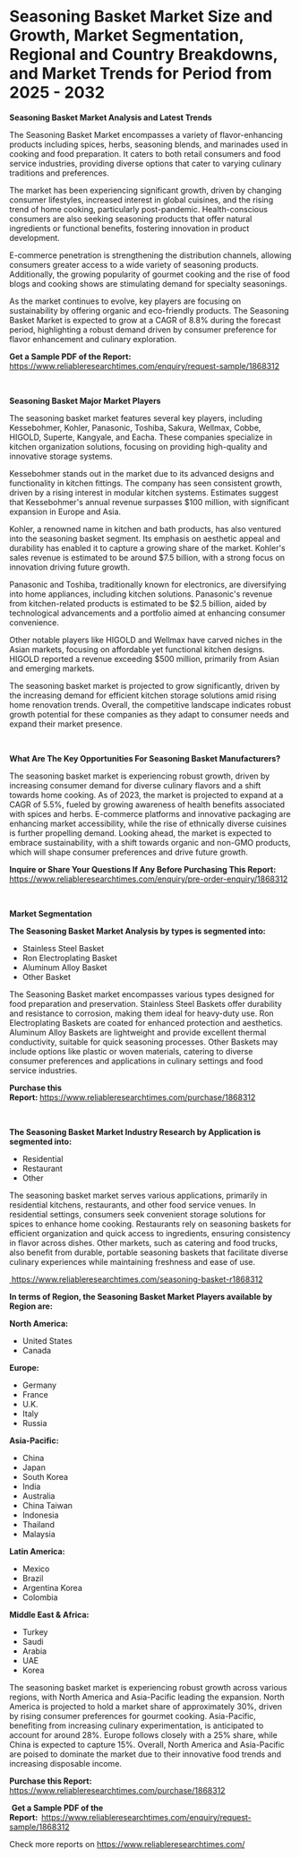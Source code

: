 <p><h1>Seasoning Basket Market Size and Growth, Market Segmentation, Regional and Country Breakdowns, and Market Trends for Period from 2025 -  2032</h1></p><p><strong>Seasoning Basket Market Analysis and Latest Trends</strong></p>
<p><p>The Seasoning Basket Market encompasses a variety of flavor-enhancing products including spices, herbs, seasoning blends, and marinades used in cooking and food preparation. It caters to both retail consumers and food service industries, providing diverse options that cater to varying culinary traditions and preferences. </p><p>The market has been experiencing significant growth, driven by changing consumer lifestyles, increased interest in global cuisines, and the rising trend of home cooking, particularly post-pandemic. Health-conscious consumers are also seeking seasoning products that offer natural ingredients or functional benefits, fostering innovation in product development. </p><p>E-commerce penetration is strengthening the distribution channels, allowing consumers greater access to a wide variety of seasoning products. Additionally, the growing popularity of gourmet cooking and the rise of food blogs and cooking shows are stimulating demand for specialty seasonings. </p><p>As the market continues to evolve, key players are focusing on sustainability by offering organic and eco-friendly products. The Seasoning Basket Market is expected to grow at a CAGR of 8.8% during the forecast period, highlighting a robust demand driven by consumer preference for flavor enhancement and culinary exploration. </p></p>
<p><strong>Get a Sample PDF of the Report:&nbsp;</strong> <a href="https://www.reliableresearchtimes.com/enquiry/request-sample/1868312?utm_campaign=3219&utm_medium=2&utm_source=Github&utm_content=ia&utm_term=04042025&utm_id=seasoning-basket">https://www.reliableresearchtimes.com/enquiry/request-sample/1868312</a></p>
<p>&nbsp;</p>
<p><strong>Seasoning Basket Major Market Players</strong></p>
<p><p>The seasoning basket market features several key players, including Kessebohmer, Kohler, Panasonic, Toshiba, Sakura, Wellmax, Cobbe, HIGOLD, Superte, Kangyale, and Eacha. These companies specialize in kitchen organization solutions, focusing on providing high-quality and innovative storage systems.</p><p>Kessebohmer stands out in the market due to its advanced designs and functionality in kitchen fittings. The company has seen consistent growth, driven by a rising interest in modular kitchen systems. Estimates suggest that Kessebohmer's annual revenue surpasses $100 million, with significant expansion in Europe and Asia.</p><p>Kohler, a renowned name in kitchen and bath products, has also ventured into the seasoning basket segment. Its emphasis on aesthetic appeal and durability has enabled it to capture a growing share of the market. Kohler's sales revenue is estimated to be around $7.5 billion, with a strong focus on innovation driving future growth.</p><p>Panasonic and Toshiba, traditionally known for electronics, are diversifying into home appliances, including kitchen solutions. Panasonic's revenue from kitchen-related products is estimated to be $2.5 billion, aided by technological advancements and a portfolio aimed at enhancing consumer convenience.</p><p>Other notable players like HIGOLD and Wellmax have carved niches in the Asian markets, focusing on affordable yet functional kitchen designs. HIGOLD reported a revenue exceeding $500 million, primarily from Asian and emerging markets.</p><p>The seasoning basket market is projected to grow significantly, driven by the increasing demand for efficient kitchen storage solutions amid rising home renovation trends. Overall, the competitive landscape indicates robust growth potential for these companies as they adapt to consumer needs and expand their market presence.</p></p>
<p>&nbsp;</p>
<p><strong>What Are The Key Opportunities For Seasoning Basket Manufacturers?</strong></p>
<p><p>The seasoning basket market is experiencing robust growth, driven by increasing consumer demand for diverse culinary flavors and a shift towards home cooking. As of 2023, the market is projected to expand at a CAGR of 5.5%, fueled by growing awareness of health benefits associated with spices and herbs. E-commerce platforms and innovative packaging are enhancing market accessibility, while the rise of ethnically diverse cuisines is further propelling demand. Looking ahead, the market is expected to embrace sustainability, with a shift towards organic and non-GMO products, which will shape consumer preferences and drive future growth.</p></p>
<p><strong>Inquire or Share Your Questions If Any Before Purchasing This Report:</strong> <a href="https://www.reliableresearchtimes.com/enquiry/pre-order-enquiry/1868312?utm_campaign=3219&utm_medium=2&utm_source=Github&utm_content=ia&utm_term=04042025&utm_id=seasoning-basket">https://www.reliableresearchtimes.com/enquiry/pre-order-enquiry/1868312</a></p>
<p>&nbsp;</p>
<p><strong>Market Segmentation</strong></p>
<p><strong>The Seasoning Basket Market Analysis by types is segmented into:</strong></p>
<p><ul><li>Stainless Steel Basket</li><li>Ron Electroplating Basket</li><li>Aluminum Alloy Basket</li><li>Other Basket</li></ul></p>
<p><p>The Seasoning Basket market encompasses various types designed for food preparation and preservation. Stainless Steel Baskets offer durability and resistance to corrosion, making them ideal for heavy-duty use. Ron Electroplating Baskets are coated for enhanced protection and aesthetics. Aluminum Alloy Baskets are lightweight and provide excellent thermal conductivity, suitable for quick seasoning processes. Other Baskets may include options like plastic or woven materials, catering to diverse consumer preferences and applications in culinary settings and food service industries.</p></p>
<p><strong>Purchase this Report:&nbsp;</strong><a href="https://www.reliableresearchtimes.com/purchase/1868312?utm_campaign=3219&utm_medium=2&utm_source=Github&utm_content=ia&utm_term=04042025&utm_id=seasoning-basket">https://www.reliableresearchtimes.com/purchase/1868312</a></p>
<p>&nbsp;</p>
<p><strong>The Seasoning Basket Market Industry Research by Application is segmented into:</strong></p>
<p><ul><li>Residential</li><li>Restaurant</li><li>Other</li></ul></p>
<p><p>The seasoning basket market serves various applications, primarily in residential kitchens, restaurants, and other food service venues. In residential settings, consumers seek convenient storage solutions for spices to enhance home cooking. Restaurants rely on seasoning baskets for efficient organization and quick access to ingredients, ensuring consistency in flavor across dishes. Other markets, such as catering and food trucks, also benefit from durable, portable seasoning baskets that facilitate diverse culinary experiences while maintaining freshness and ease of use.</p></p>
<p><a href="https://www.reliableresearchtimes.com/seasoning-basket-r1868312?utm_campaign=3219&utm_medium=2&utm_source=Github&utm_content=ia&utm_term=04042025&utm_id=seasoning-basket">&nbsp;https://www.reliableresearchtimes.com/seasoning-basket-r1868312</a></p>
<p><strong>In terms of Region, the Seasoning Basket Market Players available by Region are:</strong></p>
<p>
    <p> <strong> North America: </strong>
        <ul>
            <li>United States</li>
            <li>Canada</li>
        </ul>
        </p> 
    <p> <strong> Europe: </strong>
        <ul>
            <li>Germany</li>
            <li>France</li>
            <li>U.K.</li>
            <li>Italy</li>
            <li>Russia</li>
        </ul>
        </p> 
    <p> <strong> Asia-Pacific: </strong>
        <ul>
            <li>China</li>
            <li>Japan</li>
            <li>South Korea</li>
            <li>India</li>
            <li>Australia</li>
            <li>China Taiwan</li>
            <li>Indonesia</li>
            <li>Thailand</li>
            <li>Malaysia</li>
        </ul>
        </p> 
    <p> <strong> Latin America: </strong>
        <ul>
            <li>Mexico</li>
            <li>Brazil</li>
            <li>Argentina Korea</li>
            <li>Colombia</li>
        </ul>
        </p> 
    <p> <strong> Middle East & Africa: </strong>
        <ul>
            <li>Turkey</li>
            <li>Saudi</li>
            <li>Arabia</li>
            <li>UAE</li>
            <li>Korea</li>
        </ul>
    </p>
    </p>
<p><p>The seasoning basket market is experiencing robust growth across various regions, with North America and Asia-Pacific leading the expansion. North America is projected to hold a market share of approximately 30%, driven by rising consumer preferences for gourmet cooking. Asia-Pacific, benefiting from increasing culinary experimentation, is anticipated to account for around 28%. Europe follows closely with a 25% share, while China is expected to capture 15%. Overall, North America and Asia-Pacific are poised to dominate the market due to their innovative food trends and increasing disposable income.</p></p>
<p><strong>Purchase this Report: </strong><a href="https://www.reliableresearchtimes.com/purchase/1868312?utm_campaign=3219&utm_medium=2&utm_source=Github&utm_content=ia&utm_term=04042025&utm_id=seasoning-basket">https://www.reliableresearchtimes.com/purchase/1868312</a></p>
<p>&nbsp;<strong>Get a Sample PDF of the Report:&nbsp;&nbsp;</strong><a href="https://www.reliableresearchtimes.com/enquiry/request-sample/1868312?utm_campaign=3219&utm_medium=2&utm_source=Github&utm_content=ia&utm_term=04042025&utm_id=seasoning-basket">https://www.reliableresearchtimes.com/enquiry/request-sample/1868312</a></p>
<p><strong></strong></p>
<p>Check more reports on <a href="https://www.reliableresearchtimes.com/?utm_campaign=3219&utm_medium=2&utm_source=Github&utm_content=ia&utm_term=04042025&utm_id=seasoning-basket">https://www.reliableresearchtimes.com/</a></p>
